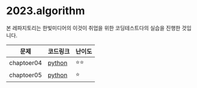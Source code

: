 # 2023.algorithm

본 레파지토리는 한빛미디어의 이것이 취업을 위한 코딩테스트다의 실습을 진행한 것입니다.


|문제|코드링크|난이도|
|-----|-----|-----|
|chaptoer04| [python](chapter04/example03.py) | :star::star: |
|chaptoer05| [python](chapter05(DFS_BFS).ipynb) | :star: |
